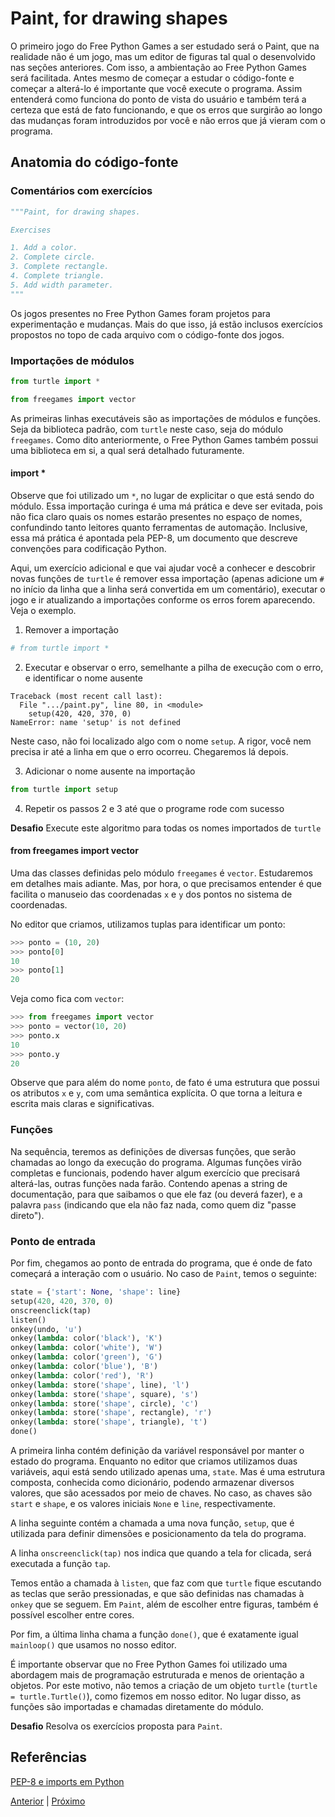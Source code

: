 # Paint, for drawing shapes

O primeiro jogo do Free Python Games a ser estudado será o Paint, que na
realidade não é um jogo, mas um editor de figuras tal qual o desenvolvido
nas seções anteriores. Com isso, a ambientação ao Free Python Games será
facilitada. Antes mesmo de começar a estudar o código-fonte e começar a
alterá-lo é importante que você execute o programa. Assim entenderá como
funciona do ponto de vista do usuário e também terá a certeza que está de
fato funcionando, e que os erros que surgirão ao longo das 
mudanças foram introduzidos por você e não erros que já vieram com o programa.

## Anatomia do código-fonte

### Comentários com exercícios

```python
"""Paint, for drawing shapes.

Exercises

1. Add a color.
2. Complete circle.
3. Complete rectangle.
4. Complete triangle.
5. Add width parameter.
"""
```

Os jogos presentes no Free Python Games foram projetos para experimentação e
mudanças. Mais do que isso, já estão inclusos exercícios propostos no topo de
cada arquivo com o código-fonte dos jogos.

### Importações de módulos

```python
from turtle import *

from freegames import vector
```

As primeiras linhas executáveis são as importações de módulos e funções.
Seja da biblioteca padrão, com `turtle` neste caso, seja do módulo 
`freegames`. Como dito anteriormente, o Free Python Games também possui
uma biblioteca em si, a qual será detalhado futuramente.

#### import *

Observe que foi utilizado um `*`, no lugar de explicitar o que está sendo
do módulo. Essa importação curinga é uma má prática e deve ser evitada, pois
não fica claro quais os nomes estarão presentes no espaço de nomes, confundindo
tanto leitores quanto ferramentas de automação. Inclusive, essa má prática é
apontada pela PEP-8, um documento que descreve convenções para codificação 
Python.

Aqui, um exercício adicional e que vai ajudar você a conhecer e 
descobrir novas funções de `turtle` é remover essa importação (apenas adicione
um `#` no início da linha que a linha será convertida em um comentário), executar
o jogo e ir atualizando a importações conforme os erros forem aparecendo. Veja o
exemplo.

1. Remover a importação 
```python
# from turtle import *
```

2. Executar e observar o erro, semelhante a pilha de execução com o erro,
e identificar o nome ausente
```shell
Traceback (most recent call last):
  File ".../paint.py", line 80, in <module>
    setup(420, 420, 370, 0)
NameError: name 'setup' is not defined
```

Neste caso, não foi localizado algo com o nome `setup`. A rigor, você nem
precisa ir até a linha em que o erro ocorreu. Chegaremos lá depois.

3. Adicionar o nome ausente na importação
```python
from turtle import setup
``` 

4. Repetir os passos 2 e 3 até que o programe rode com sucesso

**Desafio** Execute este algoritmo para todas os nomes importados de `turtle`

#### from freegames import vector

Uma das classes definidas pelo módulo `freegames` é `vector`. Estudaremos em detalhes mais adiante. Mas, por hora, o que precisamos entender é que facilita o 
manuseio das coordenadas `x` e `y` dos pontos no sistema de coordenadas.

No editor que criamos, utilizamos tuplas para identificar um ponto:

```python
>>> ponto = (10, 20)
>>> ponto[0]
10
>>> ponto[1]
20
```

Veja como fica com `vector`:

```python
>>> from freegames import vector
>>> ponto = vector(10, 20)
>>> ponto.x
10
>>> ponto.y
20
```

Observe que para além do nome `ponto`, de fato é uma estrutura que possui os 
atributos `x` e `y`, com uma semântica explícita. O que torna a leitura e 
escrita mais claras e significativas.

### Funções

Na sequência, teremos as definições de diversas funções, que serão chamadas
ao longo da execução do programa. Algumas funções virão completas e funcionais,
podendo haver algum exercício que precisará alterá-las, outras funções nada 
farão. Contendo apenas a string de documentação, para que saibamos o que ele
faz (ou deverá fazer), e a palavra `pass` (indicando que ela não faz nada, como
quem diz "passe direto").

### Ponto de entrada

Por fim, chegamos ao ponto de entrada do programa, que é onde de fato começará
a interação com o usuário. No caso de  `Paint`, temos o seguinte:

```python
state = {'start': None, 'shape': line}
setup(420, 420, 370, 0)
onscreenclick(tap)
listen()
onkey(undo, 'u')
onkey(lambda: color('black'), 'K')
onkey(lambda: color('white'), 'W')
onkey(lambda: color('green'), 'G')
onkey(lambda: color('blue'), 'B')
onkey(lambda: color('red'), 'R')
onkey(lambda: store('shape', line), 'l')
onkey(lambda: store('shape', square), 's')
onkey(lambda: store('shape', circle), 'c')
onkey(lambda: store('shape', rectangle), 'r')
onkey(lambda: store('shape', triangle), 't')
done()
```

A primeira linha contém definição da variável responsável por manter o estado 
do programa. Enquanto no editor que criamos utilizamos duas variáveis, aqui 
está sendo utilizado apenas uma, `state`. Mas é uma estrutura composta, 
conhecida como dicionário, podendo armazenar diversos valores, que são 
acessados por meio de chaves. No caso, as chaves são `start` e `shape`, e os
valores iniciais  `None` e `line`, respectivamente.

A linha seguinte contém a chamada a uma nova função, `setup`, que é utilizada
para definir dimensões e posicionamento da tela do programa.

A linha `onscreenclick(tap)` nos indica que quando a tela for clicada, será
executada a função `tap`.

Temos então a chamada à `listen`, que faz com que `turtle` fique escutando
as teclas que serão pressionadas, e que são definidas nas chamadas à `onkey` que se seguem. Em `Paint`, além de escolher entre figuras, também é possível
escolher entre cores.

Por fim, a última linha chama a função `done()`, que é exatamente igual
`mainloop()` que usamos no nosso editor.

É importante observar que no Free Python Games foi utilizado uma abordagem mais
de programação estruturada e menos de orientação a objetos. Por este motivo,
não temos a criação de um objeto `turtle` (`turtle = turtle.Turtle()`), como 
fizemos em nosso editor. No lugar disso, as funções são importadas e chamadas 
diretamente do módulo.

**Desafio** Resolva os exercícios proposta para `Paint`.

## Referências
[PEP-8 e imports em Python](https://medium.com/gbtech/pep-8-e-imports-em-python-78a6fbf53475)


[Anterior](01_fpg_introducao.md) | [Próximo](02_fpg_paint.md)